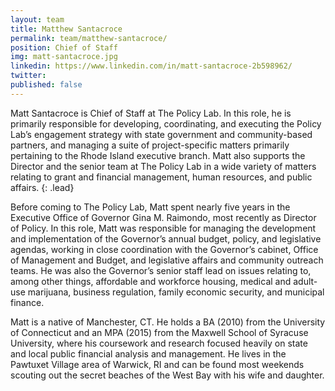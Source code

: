 ```yaml
---
layout: team
title: Matthew Santacroce
permalink: team/matthew-santacroce/
position: Chief of Staff
img: matt-santacroce.jpg
linkedin: https://www.linkedin.com/in/matt-santacroce-2b598962/
twitter:
published: false
---
```


Matt Santacroce is Chief of Staff at The Policy Lab. In this role, he is primarily responsible for developing, coordinating, and executing the Policy Lab’s engagement strategy with state government and community-based partners, and managing a suite of project-specific matters primarily pertaining to the Rhode Island executive branch. Matt also supports the Director and the senior team at The Policy Lab in a wide variety of matters relating to grant and financial management, human resources, and public affairs.
{: .lead}

Before coming to The Policy Lab, Matt spent nearly five years in the Executive Office of Governor Gina M. Raimondo, most recently as Director of Policy. In this role, Matt was responsible for managing the development and implementation of the Governor’s annual budget, policy, and legislative agendas, working in close coordination with the Governor’s cabinet, Office of Management and Budget, and legislative affairs and community outreach teams.  He was also the Governor’s senior staff lead on issues relating to, among other things, affordable and workforce housing, medical and adult-use marijuana, business regulation, family economic security, and municipal finance.

Matt is a native of Manchester, CT. He holds a BA (2010) from the University of Connecticut and an MPA (2015) from the Maxwell School of Syracuse University, where his coursework and research focused heavily on state and local public financial analysis and management. He lives in the Pawtuxet Village area of Warwick, RI and can be found most weekends scouting out the secret beaches of the West Bay with his wife and daughter.
